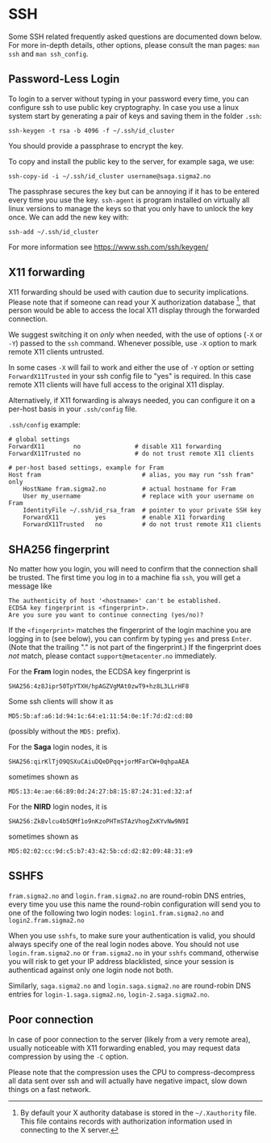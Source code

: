 # SSH

Some SSH related frequently asked questions are documented down below.
For more in-depth details, other options, please consult the man pages:
`man ssh` and `man ssh_config`.

## Password-Less Login

 To login to a server without typing in your password every time,
 you can configure ssh to use public key cryptography.
In case you use a linux system start by generating a pair of keys and
saving them in the folder `.ssh`:
```
ssh-keygen -t rsa -b 4096 -f ~/.ssh/id_cluster
```
You should provide a passphrase to encrypt the key.

To copy and install the public key to the server, for example saga,
we use:
```
ssh-copy-id -i ~/.ssh/id_cluster username@saga.sigma2.no
```

The passphrase secures the key but can be annoying if it has to be entered every time you use the key. `ssh-agent` is program installed on virtually all linux versions to manage the keys so that you only have to unlock the key once.
We can add the new key with:
```
ssh-add ~/.ssh/id_cluster
```

For more information see https://www.ssh.com/ssh/keygen/

## X11 forwarding

X11 forwarding should be used with caution due to security implications. Please
note that if someone can read your X authorization database [^1], that person
would be able to access the local X11 display through the forwarded connection.

We suggest switching it on *only* when needed, with the use of options (`-X` or
`-Y`)  passed to the `ssh` command. Whenever possible, use `-X` option to mark
remote X11 clients untrusted.

In some cases `-X` will fail to work and either the use of `-Y` option or
setting `ForwardX11Trusted` in your ssh config file to "yes" is required. In
this case remote X11 clients will have full access to the original X11 display.

Alternatively, if X11 forwarding is always needed, you can configure it on a
per-host basis in your `.ssh/config` file.

`.ssh/config` example:

```
# global settings
ForwardX11        no               # disable X11 forwarding
ForwardX11Trusted no               # do not trust remote X11 clients

# per-host based settings, example for Fram
Host fram                            # alias, you may run "ssh fram" only
	HostName fram.sigma2.no          # actual hostname for Fram
	User my_username                 # replace with your username on Fram
	IdentityFile ~/.ssh/id_rsa_fram  # pointer to your private SSH key
	ForwardX11          yes          # enable X11 forwarding
	ForwardX11Trusted	no           # do not trust remote X11 clients
```


## SHA256 fingerprint

No matter how you login, you will need to confirm that the connection
shall be trusted.  The first time you log in to a machine fia `ssh`, you will
get a message like

    The authenticity of host '<hostname>' can't be established.
    ECDSA key fingerprint is <fingerprint>.
    Are you sure you want to continue connecting (yes/no)?

If the `<fingerprint>` matches the fingerprint of the login machine
you are logging in to (see below), you can confirm by typing `yes` and
press `Enter`.  (Note that the trailing "." is not part of the
fingerprint.)  If the fingerprint does _not_ match, please contact
`support@metacenter.no` immediately.

For the **Fram** login nodes, the ECDSA key fingerprint is

	SHA256:4z8Jipr50TpYTXH/hpAGZVgMAt0zwT9+hz8L3LLrHF8

Some ssh clients will show it as

	MD5:5b:af:a6:1d:94:1c:64:e1:11:54:0e:1f:7d:d2:cd:80

(possibly without the `MD5:` prefix).

For the **Saga** login nodes, it is

	SHA256:qirKlTjO9QSXuCAiuDQeDPqq+jorMFarCW+0qhpaAEA

sometimes shown as

	MD5:13:4e:ae:66:89:0d:24:27:b8:15:87:24:31:ed:32:af

For the **NIRD** login nodes, it is

	SHA256:ZkBvlcu4b5QMf1o9nKzoPHTmSTAzVhogZxKYvNw9N9I

sometimes shown as

	MD5:02:02:cc:9d:c5:b7:43:42:5b:cd:d2:82:09:48:31:e9


## SSHFS

`fram.sigma2.no` and `login.fram.sigma2.no` are round-robin DNS
entries, every time you use this name the round-robin configuration
will send you to one of the following two login nodes:
`login1.fram.sigma2.no` and `login2.fram.sigma2.no`

When you use `sshfs`, to make sure your authentication is valid, you
should always specify one of the real login nodes above.  You should
not use `login.fram.sigma2.no` or `fram.sigma2.no` in your `sshfs`
command, otherwise you will risk to get your IP address blacklisted,
since your session is authenticad against only one login node not
both.

Similarly, `saga.sigma2.no` and `login.saga.sigma2.no` are round-robin
DNS entries for `login-1.saga.sigma2.no`, `login-2.saga.sigma2.no`.


## Poor connection

In case of poor connection to the server (likely from a very remote area),
usually noticeable with X11 forwarding enabled, you may request data
compression by using the `-C` option.

Please note that the compression uses the CPU to compress-decompress all data
sent over ssh and will actually have negative impact, slow down things on a
fast network.



[^1]: By default your X authority database is stored in the `~/.Xauthority` file. This file contains records with authorization information used in connecting to the X server.
